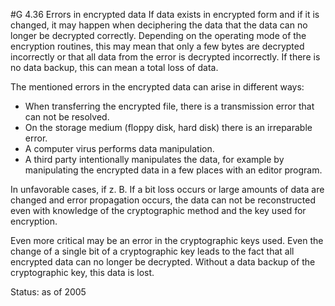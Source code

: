 #G 4.36 Errors in encrypted data
If data exists in encrypted form and if it is changed, it may happen when deciphering the data that the data can no longer be decrypted correctly. Depending on the operating mode of the encryption routines, this may mean that only a few bytes are decrypted incorrectly or that all data from the error is decrypted incorrectly. If there is no data backup, this can mean a total loss of data.

The mentioned errors in the encrypted data can arise in different ways:

* When transferring the encrypted file, there is a transmission error that can not be resolved.
* On the storage medium (floppy disk, hard disk) there is an irreparable error.
* A computer virus performs data manipulation.
* A third party intentionally manipulates the data, for example by manipulating the encrypted data in a few places with an editor program.


In unfavorable cases, if z. B. If a bit loss occurs or large amounts of data are changed and error propagation occurs, the data can not be reconstructed even with knowledge of the cryptographic method and the key used for encryption.

Even more critical may be an error in the cryptographic keys used. Even the change of a single bit of a cryptographic key leads to the fact that all encrypted data can no longer be decrypted. Without a data backup of the cryptographic key, this data is lost.

Status: as of 2005



